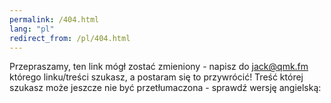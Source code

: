 ```yaml
---
permalink: /404.html
lang: "pl"
redirect_from: /pl/404.html
---
```


Przepraszamy, ten link mógł zostać zmieniony - napisz do jack@qmk.fm którego linku/treści szukasz, a postaram się to przywrócić! Treść której szukasz może jeszcze nie być przetłumaczona - sprawdź wersję angielską: <a id="en-url"></span>

<script>
var url = window.location.origin + window.location.pathname.replace(/\/[^/]+/, '');
var a = document.getElementById("en-url")
a.innerHTML = url;
a.href = url;
</script>